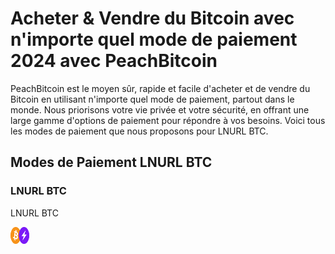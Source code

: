 <body class="payment-methods-page">

# Acheter & Vendre du Bitcoin avec n'importe quel mode de paiement 2024 avec PeachBitcoin

PeachBitcoin est le moyen sûr, rapide et facile d'acheter et de vendre du Bitcoin en utilisant n'importe quel mode de paiement, partout dans le monde. Nous priorisons votre vie privée et votre sécurité, en offrant une large gamme d'options de paiement pour répondre à vos besoins. Voici tous les modes de paiement que nous proposons pour LNURL BTC.

## Modes de Paiement LNURL BTC

### LNURL BTC

<div class="payment-grid">
    <div class="payment-grid-item">
        <p>LNURL BTC</p> 
        <img src="/img/faq/logoimg/bitcoin2.png" width="30px" height="27px" alt="Acheter du bitcoin avec LNURL BTC, Vendre du bitcoin avec LNURL BTC">
    </div>
</div>

</body>
